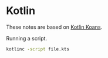 # Kotlin

These notes are based on [Kotlin Koans](https://play.kotlinlang.org/koans).

Running a script.

```sh
kotlinc -script file.kts
```
